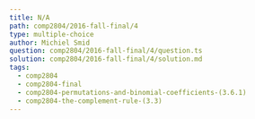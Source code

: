 ```yaml
---
title: N/A
path: comp2804/2016-fall-final/4
type: multiple-choice
author: Michiel Smid
question: comp2804/2016-fall-final/4/question.ts
solution: comp2804/2016-fall-final/4/solution.md
tags:
  - comp2804
  - comp2804-final
  - comp2804-permutations-and-binomial-coefficients-(3.6.1)
  - comp2804-the-complement-rule-(3.3)
---
```

